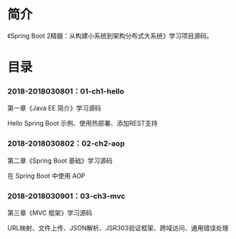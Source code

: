 # 简介 

《Spring Boot 2精髓：从构建小系统到架构分布式大系统》学习项目源码。

# 目录 

### 2018-2018030801：01-ch1-hello<br>
第一章《Java EE 简介》学习源码
<p>
Hello Spring Boot 示例、使用热部署、添加REST支持
</p>

### 2018-2018030802：02-ch2-aop<br>
第二章《Spring Boot 基础》学习源码
<p>
在 Spring Boot 中使用 AOP
</p>

### 2018-2018030901：03-ch3-mvc<br>
第三章《MVC 框架》学习源码
<p>
URL映射、文件上传、JSON解析、JSR303验证框架、跨域访问、通用错误处理
</p>
